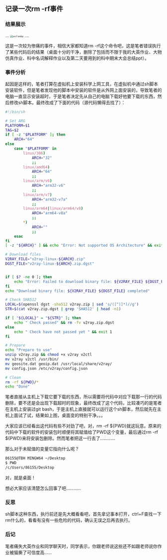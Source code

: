 ## 记录一次rm -rf事件

### 结果展示

<img src="https://www.picbed.cn/images/2021/06/21/psc.webp" alt="psc.webp" style="zoom: 15%;" />                   <img src="https://www.picbed.cn/images/2021/06/21/psc1.webp" alt="psc1.webp" style="zoom:50%;" />                     <img src="https://www.picbed.cn/images/2021/06/21/psc2.webp" alt="psc2.webp" style="zoom:15%;" />



这是一次较为惨痛的事件，相信大家都知道rm -rf这个命令吧，这是笔者错误执行了某些代码后的结果（桌面十分的干净，删除了包括而不限于我的大英作业、大物仿真作业、科中名词解释作业以及第二天要用到的科中期末大会总结ppt）。

### 事件分析

起因是这样的，笔者打算在虚拟机上安装科学上网工具，在虚拟机中通过sh脚本安装软件，但是笔者发现他的脚本中安装的软件是从外网上面安装的，导致笔者的电脑一直显示安装超时，于是笔者决定先从自己的电脑下载好他要下载的东西，然后修改sh脚本。最终改成了下面的代码（源代码懒得去找了）：

```sh
#!/bin/sh

# Set ARG
PLATFORM=$1
TAG=$2
if [ -z "$PLATFORM" ]; then
    ARCH="64"
else
    case "$PLATFORM" in
        linux/386)
            ARCH="32"
            ;;
        linux/amd64)
            ARCH="64"
            ;;
        linux/arm/v6)
            ARCH="arm32-v6"
            ;;
        linux/arm/v7)
            ARCH="arm32-v7a"
            ;;
        linux/arm64|linux/arm64/v8)
            ARCH="arm64-v8a"
            ;;
        *)
            ARCH=""
            ;;
    esac
fi
[ -z "${ARCH}" ] && echo "Error: Not supported OS Architecture" && exit 1

# Download files
V2RAY_FILE="v2ray-linux-${ARCH}.zip"
DGST_FILE="v2ray-linux-${ARCH}.zip.dgst"


if [ $? -ne 0 ]; then
    echo "Error: Failed to download binary file: ${V2RAY_FILE} ${DGST_FILE}" && exit 1
fi
echo "Download binary file: ${V2RAY_FILE} ${DGST_FILE} completed"

# Check SHA512
LOCAL=$(openssl dgst -sha512 v2ray.zip | sed 's/([^)]*)//g')
STR=$(cat v2ray.zip.dgst | grep 'SHA512' | head -n1)

if [ "${LOCAL}" = "${STR}" ]; then
    echo " Check passed" && rm -fv v2ray.zip.dgst
else
    echo " Check have not passed yet " && exit 1
fi

# Prepare
echo "Prepare to use"
unzip v2ray.zip && chmod +x v2ray v2ctl
mv v2ray v2ctl /usr/bin/
mv geosite.dat geoip.dat /usr/local/share/v2ray/
mv config.json /etc/v2ray/config.json

# Clean
rm -rf ${PWD}/*
echo "Done"
```

笔者直接从主机上下载它要下载的东西，所以需要将代码中对应下载那一行的代码删除，要不还是会出现下载超时的现象，最终改成了这个代码，比较凑巧的是笔者在主机上安装过git bash，于是主机上直接就可以运行这个sh脚本，然后就先在主机上面试了试，结果如上图，桌面变的特别干净。。。

大家应该已经看出这代码有些不对劲了吧，对，rm -rf ${PWD}就这玩意。原来的代码中下载的软件的安装包时顺便将其赋值给了PWD这个变量，最后通过rm -rf ${PWD}来将安装包删除。然而笔者把这一行去了…………

那么对于未赋值的变量它指向什么呢？

```sh
86155@TBH MINGW64 ~/Desktop
$ PWD
/c/Users/86155/Desktop
```

对，就是桌面！

想必大家应该清楚怎么回事了吧…………

### 反思

sh脚本这种东西，执行前还是先大概看看吧，首先拿记事本打开，ctrl+F查找一下rm什么的，看看有没有一些危险的代码，确认无误之后再去执行。

### 后记

笔者痛失大英作业和同学聊天时，同学表示，你跟老师说这些还不如跟老师说你作业被猫撕了可信度高……
